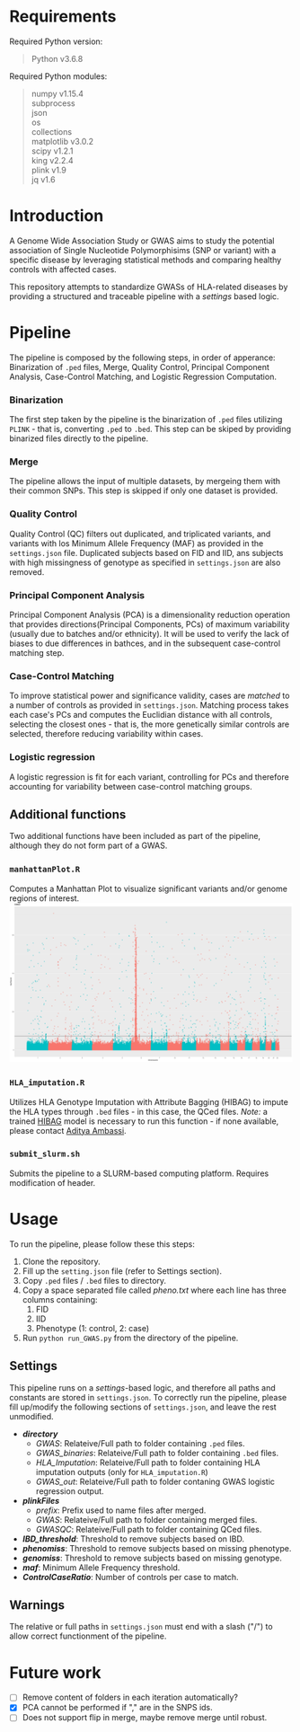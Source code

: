# Requirements
Required Python version:
> Python v3.6.8 

Required Python modules:
> numpy v1.15.4 <br>
> subprocess <br>
> json <br>
> os <br>
> collections <br>
> matplotlib v3.0.2 <br>
> scipy v1.2.1 <br>
> king v2.2.4 <br>
> plink v1.9 <br>
> jq v1.6

# Introduction 
A Genome Wide Association Study or GWAS aims to study the potential association of Single Nucleotide Polymorphisims (SNP or variant) with a specific disease by leveraging statistical methods and comparing healthy controls with affected cases. 

This repository attempts to standardize GWASs of HLA-related diseases by providing a structured and traceable pipeline with a *settings* based logic. 

# Pipeline

The pipeline is composed by the following steps, in order of apperance: Binarization of `.ped` files, Merge, Quality Control, Principal Component Analysis, Case-Control Matching, and Logistic Regression Computation.

### Binarization
The first step taken by the pipeline is the binarization of `.ped` files utilizing `PLINK` - that is, converting `.ped` to `.bed`. This step can be skiped by providing binarized files directly to the pipeline.

### Merge
The pipeline allows the input of multiple datasets, by mergeing them with their common SNPs. This step is skipped if only one dataset is provided. 

### Quality Control 
Quality Control (QC) filters out duplicated, and triplicated variants, and variants with los Minimum Allele Frequency (MAF) as provided in the `settings.json` file. Duplicated subjects based on FID and IID, ans subjects with high missingness of genotype as specified in `settings.json` are also removed. 

### Principal Component Analysis
Principal Component Analysis (PCA) is a dimensionality reduction operation that provides directions(Principal Components, PCs) of maximum variability (usually due to batches and/or ethnicity). It will be used to verify the lack of biases to due differences in bathces, and in the subsequent case-control matching step. 

### Case-Control Matching 
To improve statistical power and significance validity, cases are *matched* to a number of controls as provided in `settings.json`. Matching process takes each case's PCs and computes the Euclidian distance with all controls, selecting the closest ones - that is, the more genetically similar controls are selected, therefore reducing variability within cases.

### Logistic regression
A logistic regression is fit for each variant, controlling for PCs and therefore accounting for variability between case-control matching groups.

## Additional functions
Two additional functions have been included as part of the pipeline, although they do not form part of a GWAS.

### `manhattanPlot.R`
Computes a Manhattan Plot to visualize significant variants and/or genome regions of interest.
![Manhatan Plot](GWAS.png)

### `HLA_imputation.R`
Utilizes HLA Genotype Imputation with Attribute Bagging (HIBAG) to impute the HLA types through `.bed` files - in this case, the QCed files. *Note:* a trained [HIBAG](https://bioconductor.org/packages/release/bioc/html/HIBAG.html) model is necessary to run this function - if none available, please contact [Aditya Ambassi](https://github.com/adiamb).

### `submit_slurm.sh`
Submits the pipeline to a SLURM-based computing platform. Requires modification of header.

# Usage 
To run the pipeline, please follow these this steps:
1. Clone the repository.
2. Fill up the `setting.json` file (refer to Settings section).
3. Copy `.ped` files / `.bed` files to directory.
4. Copy a space separated file called *pheno.txt* where each line has three columns containing:
   1. FID
   2. IID
   3. Phenotype (1: control, 2: case)
5. Run `python run_GWAS.py` from the directory of the pipeline.

## Settings
This pipeline runs on a *settings*-based logic, and therefore all paths and constants are stored in `settings.json`. To correctly run the pipeline, please fill up/modify the following sections of `settings.json`, and leave the rest unmodified.
* ***directory***
  * *GWAS*: Relateive/Full path to folder containing `.ped` files.
  * *GWAS_binaries*: Relateive/Full path to folder containing `.bed` files.
  * *HLA_Imputation*: Relateive/Full path to folder containing HLA imputation outputs (only for `HLA_imputation.R`)
  * *GWAS_out*: Relateive/Full path to folder contaning GWAS logistic regression output.
* ***plinkFiles***
  * *prefix*: Prefix used to name files after merged.
  * *GWAS*: Relateive/Full path to folder containing merged files.
  * *GWASQC*: Relateive/Full path to folder containing QCed files.
* ***IBD_threshold***: Threshold to remove subjects based on IBD.
* ***phenomiss***: Threshold to remove subjects based on missing phenotype.
* ***genomiss***: Threshold to remove subjects based on missing genotype.
* ***maf***: Minimum Allele Frequency threshold.
* ***ControlCaseRatio***: Number of controls per case to match.

## Warnings
The relative or full paths in `settings.json` must end with a slash ("/") to allow correct functionment of the pipeline.

# Future work
- [ ] Remove content of folders in each iteration automatically?
- [X] PCA cannot be performed if "," are in the SNPS ids.
- [ ] Does not support flip in merge, maybe remove merge until robust.
